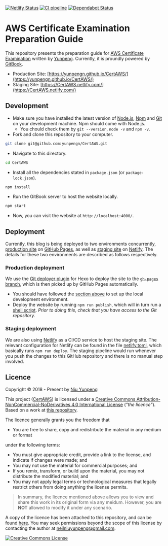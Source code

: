 [![Netlify Status](https://api.netlify.com/api/v1/badges/b6bbac67-0b46-45fe-a539-28f2c0f3a611/deploy-status)](https://app.netlify.com/sites/certaws/deploys)
[![CI pipeline](https://github.com/yunpengn/CertAWS/workflows/CI%20pipeline/badge.svg)](https://github.com/yunpengn/CertAWS/actions)
[![Dependabot Status](https://api.dependabot.com/badges/status?host=github&repo=yunpengn/CertAWS)](https://dependabot.com)

# AWS Certificate Examination Preparation Guide

This repository presents the preparation guide for [AWS Certificate Examination](https://aws.amazon.com/certification/) written by [Yunpeng](https://yunpengn.github.io/). Currently, it is proundly powered by [GitBook](https://github.com/GitbookIO/gitbook).

- Production Site: [https://yunpengn.github.io/CertAWS/](https://yunpengn.github.io/CertAWS/)
- Staging Site: [https://CertAWS.netlify.com/](https://CertAWS.netlify.com/)

## Development

- Make sure you have installed the latest version of [Node.js](https://nodejs.org/), [Npm](https://www.npmjs.com/) and [Git](https://git-scm.com/) on your development machine. Npm should come with Node.js.
	- You chould check them by `git --version`, `node -v` and `npm -v`.
- Fork and clone this repository to your computer.
```bash
git clone git@github.com:yunpengn/CertAWS.git
```
- Navigate to this directory.
```bash
cd CertAWS
```
- Install all the dependencies stated in `package.json` (or `package-lock.json`).
```bash
npm install
```
- Run the GitBook server to host the website locally.
```bash
npm start
```
- Now, you can visit the website at `http://localhost:4000/`.

## Deployment

Currently, this blog is being deployed to two environments concurrently, [production site](https://yunpengn.github.io/CertAWS/) on [GitHub Pages](https://pages.github.com/), as well as [staging site](https://CertAWS.netlify.com/) on [Netlify](https://www.netlify.com). The details for these two environments are described as follows respectively.

### Production deployment

We use the [Git deployer plugin](https://github.com/hexojs/hexo-deployer-git) for Hexo to deploy the site to the [`gh-pages` branch](https://github.com/yunpengn/CertAWS/tree/gh-pages), which is then picked up by GitHub Pages automatically.

- You should have followed the [section above](#development) to set up the local development environment.
- Deploy the website by running `npm run publish`, which will in turn run a [shell script](scripts/publish_gh_pages.sh). _Prior to doing this, check that you have access to the Git repository._

### Staging deployment

We are also using [Netlify](https://www.netlify.com) as a CI/CD service to host the staging site. The relevant configuration for Netlify can be found in the file [netlify.toml](netlify.toml), which basically runs `npm run deploy`. The staging pipeline would run whenever you push the changes to this GitHub repository and there is no manual step involved.

## Licence

Copyright &copy; 2018 - Present by [Niu Yunpeng](https://www.github.com/yunpengn/)

This project ([CertAWS](https://yunpengn.github.io/CertAWS/)) is licensed under a [Creative Commons Attribution-NonCommercial-NoDerivatives 4.0 International License](http://creativecommons.org/licenses/by-nc-nd/4.0/) (_"the licence"_). Based on a work at [this repository](https://github.com/yunpengn/CertAWS).

The licence generally grants you the freedom that
- You are free to share, copy and redistribute the material in any medium or format

under the following terms:
- You must give appropriate credit, provide a link to the license, and indicate if changes were made; and
- You may not use the material for commercial purposes; and
- If you remix, transform, or build upon the material, you may not distribute the modified material; and
- You may not apply legal terms or technological measures that legally restrict others from doing anything the license permits.

> In summary, the licence mentioned above allows you to view and share this work in its original form via any meidum. However, you are **NOT** allowed to modify it under any scenario.

A copy of the licence has been attached to this repository, and can be found [here](LICENSE.md). You may seek permissions beyond the scope of this license by contacting the author at [neilniuyunpeng@gmail.com](mailto:neilniuyunpeng@gmail.com).<br>

<a rel="license" href="http://creativecommons.org/licenses/by-nc-nd/4.0/">
	<img src="https://i.creativecommons.org/l/by-nc-nd/4.0/88x31.png" alt="Creative Commons License" style="border-width:0">
</a>
